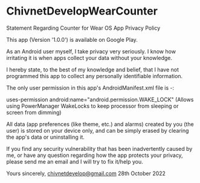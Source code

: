 # ChivnetDevelopWearCounter

Statement Regarding Counter for Wear OS App Privacy Policy

This app (Version '1.0.0') is available on Google Play.

As an Android user myself, I take privacy very seriously. I know how irritating it is when apps collect your data without your knowledge.

I hereby state, to the best of my knowledge and belief, that I have not programmed this app to collect any personally identifiable information. 

The only user permission in this app's AndroidManifest.xml file is -:

uses-permission android:name="android.permission.WAKE_LOCK"
(Allows using PowerManager WakeLocks to keep processor from sleeping or screen from dimming)

All data (app preferences (like theme, etc.) and alarms) created by you (the user) is stored on your device only, and can be simply erased by clearing the app's data or uninstalling it.

If you find any security vulnerability that has been inadvertently caused by me, or have any question regarding how the app protects your privacy, please send me an email and I will try to fix it/help you.

Yours sincerely,
chivnetdevelop@gmail.com
28th October 2022
